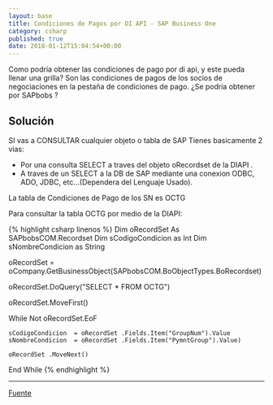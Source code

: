 ```yaml
---
layout: base
title: Condiciones de Pagos por DI API - SAP Business One
category: csharp
published: true
date: 2018-01-12T15:04:54+00:00
---
```


Como podría obtener las condiciones de pago por di api, y este pueda llenar una grilla? Son las condiciones de pagos de los socios de negociaciones en la pestaña de condiciones de pago. ¿Se podria obtener por SAPbobs ? 

<!--more-->

## Solución
SI vas a CONSULTAR cualquier objeto o tabla de SAP Tienes basicamente 2 vias:

* Por una consulta SELECT a traves del objeto oRecordset de la DIAPI .
* A traves de un SELECT a la DB de SAP mediante una conexion ODBC, ADO, JDBC, etc…(Dependera del Lenguaje Usado).

La tabla de Condiciones de Pago de los SN es OCTG

Para consultar la tabla OCTG por medio de la DIAPI:

{% highlight csharp linenos %}
Dim oRecordSet As SAPbobsCOM.Recordset
  Dim sCodigoCondicion as Int
  Dim sNombreCondicion as String

  oRecordSet = oCompany.GetBusinessObject(SAPbobsCOM.BoObjectTypes.BoRecordset)

  oRecordSet.DoQuery("SELECT * FROM OCTG")
  
  oRecordSet.MoveFirst()

  While Not oRecordSet.EoF

    sCodigoCondicion  = oRecordSet .Fields.Item("GroupNum").Value
    sNombreCondicion  = oRecordSet .Fields.Item("PymntGroup").Value)

    oRecordSet .MoveNext()

  End While
{% endhighlight %}



***

[Fuente](http://foros.consultoria-sap.com/t/llenar-una-grilla-con-las-formas-de-pago-con-diapi/20158)
